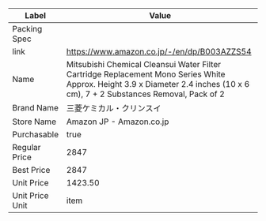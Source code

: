 | Label           | Value                                                                                                                                                                       |
| --------------- | --------------------------------------------------------------------------------------------------------------------------------------------------------------------------- |
| Packing Spec    |                                                                                                                                                                             |
| link            | https://www.amazon.co.jp/-/en/dp/B003AZZS54                                                                                                                                 |
| Name            | Mitsubishi Chemical Cleansui Water Filter Cartridge Replacement Mono Series White Approx. Height 3.9 x Diameter 2.4 inches (10 x 6 cm), 7 + 2 Substances Removal, Pack of 2 |
| Brand Name      | 三菱ケミカル・クリンスイ                                                                                                                                                                |
| Store Name      | Amazon JP - Amazon.co.jp                                                                                                                                                    |
| Purchasable     | true                                                                                                                                                                        |
| Regular Price   | 2847                                                                                                                                                                        |
| Best Price      | 2847                                                                                                                                                                        |
| Unit Price      | 1423.50                                                                                                                                                                     |
| Unit Price Unit | item                                                                                                                                                                        |
